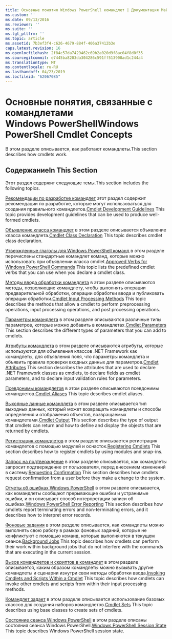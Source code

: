 ```yaml
---
title: Основные понятия Windows PowerShell командлет | Документация Майкрософт
ms.custom: ''
ms.date: 09/13/2016
ms.reviewer: ''
ms.suite: ''
ms.tgt_pltfrm: ''
ms.topic: article
ms.assetid: 7b3ef3f4-c626-4679-884f-406a37412b3e
caps.latest.revision: 16
ms.openlocfilehash: 2f84c57da7429462c69b2a020d9f8ac04f8d0f35
ms.sourcegitcommit: e7445ba8203da304286c591ff513900ad1c244a4
ms.translationtype: MT
ms.contentlocale: ru-RU
ms.lasthandoff: 04/23/2019
ms.locfileid: "62067085"
---
```

# <a name="windows-powershell-cmdlet-concepts"></a><span data-ttu-id="ff169-102">Основные понятия, связанные с командлетами Windows PowerShell</span><span class="sxs-lookup"><span data-stu-id="ff169-102">Windows PowerShell Cmdlet Concepts</span></span>

<span data-ttu-id="ff169-103">В этом разделе описывается, как работают командлеты.</span><span class="sxs-lookup"><span data-stu-id="ff169-103">This section describes how cmdlets work.</span></span>

## <a name="in-this-section"></a><span data-ttu-id="ff169-104">Содержание</span><span class="sxs-lookup"><span data-stu-id="ff169-104">In This Section</span></span>

<span data-ttu-id="ff169-105">Этот раздел содержит следующие темы.</span><span class="sxs-lookup"><span data-stu-id="ff169-105">This section includes the following topics.</span></span>

<span data-ttu-id="ff169-106">[Рекомендации по разработке командлет](./cmdlet-development-guidelines.md) этот раздел содержит рекомендации по разработке, которые могут использоваться для создания правильного командлетов.</span><span class="sxs-lookup"><span data-stu-id="ff169-106">[Cmdlet Development Guidelines](./cmdlet-development-guidelines.md) This topic provides development guidelines that can be used to produce well-formed cmdlets.</span></span>

<span data-ttu-id="ff169-107">[Объявление класса командлет](./cmdlet-class-declaration.md) в этом разделе описывается объявление класса командлета.</span><span class="sxs-lookup"><span data-stu-id="ff169-107">[Cmdlet Class Declaration](./cmdlet-class-declaration.md) This topic describes cmdlet class declaration.</span></span>

<span data-ttu-id="ff169-108">[Утвержденные глаголы для Windows PowerShell команд](./approved-verbs-for-windows-powershell-commands.md) в этом разделе перечислены стандартные командлет команд, которые можно использовать при объявлении класса cmdlet.</span><span class="sxs-lookup"><span data-stu-id="ff169-108">[Approved Verbs for Windows PowerShell Commands](./approved-verbs-for-windows-powershell-commands.md) This topic lists the predefined cmdlet verbs that you can use when you declare a cmdlet class.</span></span>

<span data-ttu-id="ff169-109">[Методы ввода обработки командлета](./cmdlet-input-processing-methods.md) в этом разделе описываются методы, позволяющие командлету, чтобы выполнять операции предварительной обработки, операции обработки ввода и публиковать операции обработки.</span><span class="sxs-lookup"><span data-stu-id="ff169-109">[Cmdlet Input Processing Methods](./cmdlet-input-processing-methods.md) This topic describes the methods that allow a cmdlet to perform preprocessing operations, input processing operations, and post processing operations.</span></span>

<span data-ttu-id="ff169-110">[Параметры командлета](./cmdlet-parameters.md) в этом разделе описываются различные типы параметров, которые можно добавить в командлетах.</span><span class="sxs-lookup"><span data-stu-id="ff169-110">[Cmdlet Parameters](./cmdlet-parameters.md) This section describes the different types of parameters that you can add to cmdlets.</span></span>

<span data-ttu-id="ff169-111">[Атрибуты командлета](./cmdlet-attributes.md) в этом разделе описываются атрибуты, которые используются для объявления классов .NET Framework как командлеты, для объявления поля, что параметры командлета и объявить правила проверки входных данных для параметров.</span><span class="sxs-lookup"><span data-stu-id="ff169-111">[Cmdlet Attributes](./cmdlet-attributes.md) This section describes the attributes that are used to declare .NET Framework classes as cmdlets, to declare fields as cmdlet parameters, and to declare input validation rules for parameters.</span></span>

<span data-ttu-id="ff169-112">[Псевдонимы командлетов](./cmdlet-aliases.md) в этом разделе описываются псевдонимы командлетов.</span><span class="sxs-lookup"><span data-stu-id="ff169-112">[Cmdlet Aliases](./cmdlet-aliases.md) This topic describes cmdlet aliases.</span></span>

<span data-ttu-id="ff169-113">[Выходные данные командлета](./cmdlet-output.md) в этом разделе описывается тип выходных данных, который может возвращать командлеты и способы определения и отображения объектов, возвращаемых командлетами.</span><span class="sxs-lookup"><span data-stu-id="ff169-113">[Cmdlet Output](./cmdlet-output.md) This section describes the type of output that cmdlets can return and how to define and display the objects that are returned by cmdlets.</span></span>

<span data-ttu-id="ff169-114">[Регистрация командлетов](./modules-and-snap-ins.md) в этом разделе описывается регистрация командлетов с помощью модулей и оснасток.</span><span class="sxs-lookup"><span data-stu-id="ff169-114">[Registering Cmdlets](./modules-and-snap-ins.md) This section describes how to register cmdlets by using modules and snap-ins.</span></span>

<span data-ttu-id="ff169-115">[Запрос на подтверждение](./requesting-confirmation-from-cmdlets.md) в этом разделе описывается, как командлеты запросит подтверждение от пользователя, перед внесением изменений в систему.</span><span class="sxs-lookup"><span data-stu-id="ff169-115">[Requesting Confirmation](./requesting-confirmation-from-cmdlets.md) This section describes how cmdlets request confirmation from a user before they make a change to the system.</span></span>

<span data-ttu-id="ff169-116">[Отчеты об ошибках Windows PowerShell](./error-reporting-concepts.md) в этом разделе описывается, как командлеты сообщают прерывающие ошибки и устранимые ошибки, и он описывает способ интерпретации записи об ошибках.</span><span class="sxs-lookup"><span data-stu-id="ff169-116">[Windows PowerShell Error Reporting](./error-reporting-concepts.md) This section describes how cmdlets report terminating errors and non-terminating errors, and it describes how to interpret error records.</span></span>

<span data-ttu-id="ff169-117">[Фоновые задания](./background-jobs.md) в этом разделе описывается, как командлеты можно выполнять свою работу в рамках фоновых заданий, которые не конфликтуют с помощью команд, которые выполняются в текущем сеансе.</span><span class="sxs-lookup"><span data-stu-id="ff169-117">[Background Jobs](./background-jobs.md) This topic describes how cmdlets can perform their work within background jobs that do not interfere with the commands that are executing in the current session.</span></span>

<span data-ttu-id="ff169-118">[Вызов командлетов и скриптов в командлет](./invoking-cmdlets-and-scripts-within-a-cmdlet.md) в этом разделе описывается, каким образом командлеты можно вызывать другие командлеты и сценарии изнутри свои методы обработки ввода.</span><span class="sxs-lookup"><span data-stu-id="ff169-118">[Invoking Cmdlets and Scripts Within a Cmdlet](./invoking-cmdlets-and-scripts-within-a-cmdlet.md) This topic describes how cmdlets can invoke other cmdlets and scripts from within their input processing methods.</span></span>

<span data-ttu-id="ff169-119">[Командлет задает](./cmdlet-sets.md) в этом разделе описывается использование базовых классов для создания наборов командлетов.</span><span class="sxs-lookup"><span data-stu-id="ff169-119">[Cmdlet Sets](./cmdlet-sets.md) This topic describes using base classes to create sets of cmdlets.</span></span>

<span data-ttu-id="ff169-120">[Состояние сеанса Windows PowerShell](./windows-powershell-session-state.md) в этом разделе описаны состояния сеанса Windows PowerShell.</span><span class="sxs-lookup"><span data-stu-id="ff169-120">[Windows PowerShell Session State](./windows-powershell-session-state.md) This topic describes Windows PowerShell session state.</span></span>
